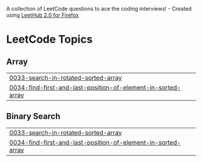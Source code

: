A collection of LeetCode questions to ace the coding interviews! - Created using [LeetHub 2.0 for Firefox](https://github.com/maitreya2954/LeetHub-2.0-Firefox)
<!---LeetCode Topics Start-->
# LeetCode Topics
## Array
|  |
| ------- |
| [0033-search-in-rotated-sorted-array](https://github.com/sujith017/leetcode-solution/tree/master/0033-search-in-rotated-sorted-array) |
| [0034-find-first-and-last-position-of-element-in-sorted-array](https://github.com/sujith017/leetcode-solution/tree/master/0034-find-first-and-last-position-of-element-in-sorted-array) |
## Binary Search
|  |
| ------- |
| [0033-search-in-rotated-sorted-array](https://github.com/sujith017/leetcode-solution/tree/master/0033-search-in-rotated-sorted-array) |
| [0034-find-first-and-last-position-of-element-in-sorted-array](https://github.com/sujith017/leetcode-solution/tree/master/0034-find-first-and-last-position-of-element-in-sorted-array) |
<!---LeetCode Topics End-->